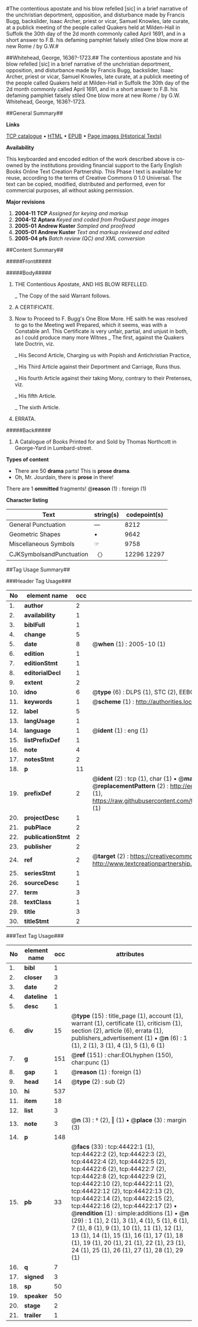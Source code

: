 #The contentious apostate and his blow refelled [sic] in a brief narrative of the unchristian deportment, opposition, and disturbance made by Francis Bugg, backslider, Isaac Archer, priest or vicar, Samuel Knowles, late curate, at a publick meeting of the people called Quakers held at Milden-Hall in Suffolk the 30th day of the 2d month commonly called April 1691, and in a short answer to F.B. his defaming pamphlet falsely stiled One blow more at new Rome / by G.W.#

##Whitehead, George, 1636?-1723.##
The contentious apostate and his blow refelled [sic] in a brief narrative of the unchristian deportment, opposition, and disturbance made by Francis Bugg, backslider, Isaac Archer, priest or vicar, Samuel Knowles, late curate, at a publick meeting of the people called Quakers held at Milden-Hall in Suffolk the 30th day of the 2d month commonly called April 1691, and in a short answer to F.B. his defaming pamphlet falsely stiled One blow more at new Rome / by G.W.
Whitehead, George, 1636?-1723.

##General Summary##

**Links**

[TCP catalogue](http://www.ota.ox.ac.uk/tcp/)  • 
[HTML](http://tei.it.ox.ac.uk/tcp/Texts-HTML/free/A65/A65859.html)  • 
[EPUB](http://tei.it.ox.ac.uk/tcp/Texts-EPUB/free/A65/A65859.epub) • 
[Page images (Historical Texts)](https://data.historicaltexts.jisc.ac.uk/view?pubId=eebo-09976911e&pageId=eebo-09976911e-44422-1)

**Availability**

This keyboarded and encoded edition of the
	       work described above is co-owned by the institutions
	       providing financial support to the Early English Books
	       Online Text Creation Partnership. This Phase I text is
	       available for reuse, according to the terms of Creative
	       Commons 0 1.0 Universal. The text can be copied,
	       modified, distributed and performed, even for
	       commercial purposes, all without asking permission.

**Major revisions**

1. __2004-11__ __TCP__ *Assigned for keying and markup*
1. __2004-12__ __Aptara__ *Keyed and coded from ProQuest page images*
1. __2005-01__ __Andrew Kuster__ *Sampled and proofread*
1. __2005-01__ __Andrew Kuster__ *Text and markup reviewed and edited*
1. __2005-04__ __pfs__ *Batch review (QC) and XML conversion*

##Content Summary##

#####Front#####

#####Body#####

1. THE
Contentious Apostate,
AND HIS
BLOW REFELLED.

    _ The Copy of the said Warrant follows.

1. A CERTIFICATE.

1. Now to Proceed to F. Bugg's
One Blow More.
HE saith he was resolved to go to the Meeting well Prepared, which
it seems, was with a Constable an1. This Certificate is very unfair, partial, and unjust in both,
as I could produce many more Witnes
    _ The first, against the Quakers late Doctrin, viz.

    _ His Second Article, Charging us with Popish and Antichristian
Practice,

    _ His Third Article against their Deportment and Carriage,
Runs thus.

    _ His fourth Article against their taking Mony, contrary to their Pretenses,
viz.

    _ His fifth Article.

    _ The sixth Article.

1. ERRATA.

#####Back#####

1. A Catalogue of Books Printed for and Sold by
Thomas Northcott in George-Yard in
Lumbard-street.

**Types of content**

  * There are 50 **drama** parts! This is **prose drama**.
  * Oh, Mr. Jourdain, there is **prose** in there!

There are 1 **ommitted** fragments! 
 @__reason__ (1) : foreign (1)

**Character listing**


|Text|string(s)|codepoint(s)|
|---|---|---|
|General Punctuation|—|8212|
|Geometric Shapes|▪|9642|
|Miscellaneous Symbols|☞|9758|
|CJKSymbolsandPunctuation|〈〉|12296 12297|

##Tag Usage Summary##

###Header Tag Usage###

|No|element name|occ|attributes|
|---|---|---|---|
|1.|__author__|2||
|2.|__availability__|1||
|3.|__biblFull__|1||
|4.|__change__|5||
|5.|__date__|8| @__when__ (1) : 2005-10 (1)|
|6.|__edition__|1||
|7.|__editionStmt__|1||
|8.|__editorialDecl__|1||
|9.|__extent__|2||
|10.|__idno__|6| @__type__ (6) : DLPS (1), STC (2), EEBO-CITATION (1), OCLC (1), VID (1)|
|11.|__keywords__|1| @__scheme__ (1) : http://authorities.loc.gov/ (1)|
|12.|__label__|5||
|13.|__langUsage__|1||
|14.|__language__|1| @__ident__ (1) : eng (1)|
|15.|__listPrefixDef__|1||
|16.|__note__|4||
|17.|__notesStmt__|2||
|18.|__p__|11||
|19.|__prefixDef__|2| @__ident__ (2) : tcp (1), char (1)  •  @__matchPattern__ (2) : ([0-9\-]+):([0-9IVX]+) (1), (.+) (1)  •  @__replacementPattern__ (2) : http://eebo.chadwyck.com/downloadtiff?vid=$1&page=$2 (1), https://raw.githubusercontent.com/textcreationpartnership/Texts/master/tcpchars.xml#$1 (1)|
|20.|__projectDesc__|1||
|21.|__pubPlace__|2||
|22.|__publicationStmt__|2||
|23.|__publisher__|2||
|24.|__ref__|2| @__target__ (2) : https://creativecommons.org/publicdomain/zero/1.0/ (1), http://www.textcreationpartnership.org/docs/. (1)|
|25.|__seriesStmt__|1||
|26.|__sourceDesc__|1||
|27.|__term__|3||
|28.|__textClass__|1||
|29.|__title__|3||
|30.|__titleStmt__|2||


###Text Tag Usage###

|No|element name|occ|attributes|
|---|---|---|---|
|1.|__bibl__|1||
|2.|__closer__|3||
|3.|__date__|2||
|4.|__dateline__|1||
|5.|__desc__|1||
|6.|__div__|15| @__type__ (15) : title_page (1), account (1), warrant (1), certificate (1), criticism (1), section (2), article (6), errata (1), publishers_advertisement (1)  •  @__n__ (6) : 1 (1), 2 (1), 3 (1), 4 (1), 5 (1), 6 (1)|
|7.|__g__|151| @__ref__ (151) : char:EOLhyphen (150), char:punc (1)|
|8.|__gap__|1| @__reason__ (1) : foreign (1)|
|9.|__head__|14| @__type__ (2) : sub (2)|
|10.|__hi__|537||
|11.|__item__|18||
|12.|__list__|3||
|13.|__note__|3| @__n__ (3) : † (2), ‖ (1)  •  @__place__ (3) : margin (3)|
|14.|__p__|148||
|15.|__pb__|33| @__facs__ (33) : tcp:44422:1 (1), tcp:44422:2 (2), tcp:44422:3 (2), tcp:44422:4 (2), tcp:44422:5 (2), tcp:44422:6 (2), tcp:44422:7 (2), tcp:44422:8 (2), tcp:44422:9 (2), tcp:44422:10 (2), tcp:44422:11 (2), tcp:44422:12 (2), tcp:44422:13 (2), tcp:44422:14 (2), tcp:44422:15 (2), tcp:44422:16 (2), tcp:44422:17 (2)  •  @__rendition__ (1) : simple:additions (1)  •  @__n__ (29) : 1 (1), 2 (1), 3 (1), 4 (1), 5 (1), 6 (1), 7 (1), 8 (1), 9 (1), 10 (1), 11 (1), 12 (1), 13 (1), 14 (1), 15 (1), 16 (1), 17 (1), 18 (1), 19 (1), 20 (1), 21 (1), 22 (1), 23 (1), 24 (1), 25 (1), 26 (1), 27 (1), 28 (1), 29 (1)|
|16.|__q__|7||
|17.|__signed__|3||
|18.|__sp__|50||
|19.|__speaker__|50||
|20.|__stage__|2||
|21.|__trailer__|1||
